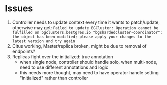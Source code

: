 # Issues

1. Controller needs to update context every time it wants to patch/update, otherwise may get:
    `Failed to update BGCluster: Operation cannot be fulfilled on bgclusters.bestgres.io "bgshardedcluster-coordinator": the object has been modified; please apply your changes to the latest version and try again`
2. Citus working, Master/replica broken, might be due to removal of endpoints?
3. Replicas fight over the initialized: true annotation
    - when single node, controller should handle solo, when multi-node, need to use different annotations and logic
    - this needs more thought, may need to have operator handle setting "initialized" rather than controller